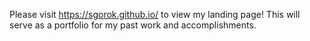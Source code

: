 Please visit https://sgorok.github.io/ to view my landing page! 
This will serve as a portfolio for my past work and accomplishments. 
